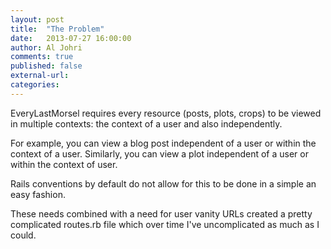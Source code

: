 ```yaml
---
layout: post
title:  "The Problem"
date:   2013-07-27 16:00:00
author: Al Johri
comments: true
published: false
external-url:
categories:
---
```


EveryLastMorsel requires every resource (posts, plots, crops) to be viewed in multiple contexts: the context of a user and also independently.

For example, you can view a blog post independent of a user or within the context of a user. Similarly, you can view a plot independent of a user or within the context of user.

Rails conventions by default do not allow for this to be done in a simple an easy fashion.

These needs combined with a need for user vanity URLs created a pretty complicated routes.rb file which over time I've uncomplicated as much as I could.